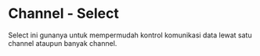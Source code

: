 # Channel - Select

Select ini gunanya untuk mempermudah kontrol komunikasi data lewat satu channel ataupun banyak channel.